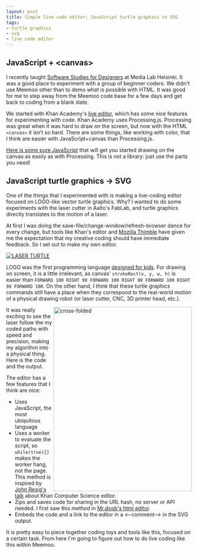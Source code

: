 ```yaml
--- 
layout: post
title: Simple live code editor; JavaScript turtle graphics to SVG
tags: 
- turtle graphics
- svg
- live code editor
---
```


## JavaScript + &lt;canvas&gt;

I recently taught [Software Studies for Designers](http://softwarestudies.mlog.taik.fi/) at Media Lab Helsinki. It was a good place to experiment with a group of beginner coders. We didn't use Meemoo other than to demo what is possible with HTML. It was good for me to step away from the Meemoo code base for a few days and get back to coding from a blank slate. 

We started with Khan Academy's [live editor](http://www.khanacademy.org/cs/ring-toy/1321912374), which has some nice features for experimenting with code. Khan Academy uses Processing.js. Processing was great when it was hard to draw on the screen, but now with the HTML <code>&lt;canvas&gt;</code> it isn’t so hard. There are some things, like working with color, that I think are easier with JavaScript+canvas than Processing.js. 

[Here is some pure JavaScript](https://github.com/forresto/web-interactive-workshop/#processing-not-processing) that will get you started drawing on the canvas as easily as with Processing. This is not a library: just use the parts you need!

## JavaScript turtle graphics → SVG

One of the things that I experimented with is making a live-coding editor focused on LOGO-like vector turtle graphics. Why? I wanted to do some experiments with the laser cutter in Aalto's FabLab, and turtle graphics directly translates to the motion of a laser.

At first I was doing the save-file/change-window/refresh-browser dance for every change, but tools like Khan's editor and [Mozilla Thimble](https://thimble.webmaker.org/p/fyxg/edit) have given me the expectation that my creative coding should have immediate feedback. So I set out to make my own editor.

[![LASER TURTLE](http://meemoo.org/images/LASER-TURTLE.png)](http://forresto.github.com/turtle-svg/#code/jY7LDoIwEEX3/Yq7LIlIwWCMRFcuXfoDDZliEyimlLow/LsFNUaN0d2cM3ceSYKdlWdIWCp722lP6E6ypFjputamQrCe1sxLi46qhozbk6ncERukecFUb0qnW4PeaMe1IytHjHBhgFZ4KmwhbhpvYcRIo2JqWC7mWX6HrynFX175Ff9n6cAG1rSeDi1fiBkyEazrrRk5WQWY5pah+Dz+aF0B)

LOGO was the first programming language [designed for kids](http://www.amazon.com/The-Childrens-Machine-Rethinking-Computer/dp/0465010636/). For drawing on screen, it is a little irrelevant, as canvas' `strokeRect(x, y, w, h)` is easier than `FORWARD 100 RIGHT 90 FORWARD 100 RIGHT 90 FORWARD 100 RIGHT 90 FORWARD 100`. On the other hand, I think that these turtle graphics commands still have a place when they correspond to the real-world motion of a physical drawing robot (or laser cutter, CNC, 3D printer head, etc.).

<a href="http://www.flickr.com/photos/forresto/8447807698/" title="cross-folded by fo.ol, on Flickr"><img src="http://farm9.staticflickr.com/8373/8447807698_d61b0707ba.jpg" width="375" height="500" alt="cross-folded" align="right"></a> It was really exciting to see the laser follow the my coded paths with speed and precision, making my algorithm into a physical thing. Here is the code and the output.

The editor has a few features that I think are nice:

* Uses JavaScript, the most ubiquitous language
* Uses a worker to evaluate the script, so `while(true){}` makes the worker hang, not the page. This method is inspired by [John Resig's talk](http://ejohn.org/blog/talk-khan-academy-computer-science/) about Khan Computer Science editor.
* Zips and saves code for sharing in the URL hash, no server or API needed. I first saw this method in [Mr.doob's html editor](https://github.com/mrdoob/htmleditor).
* Embeds the code and a link to the editor in a &lt;--comment--&gt; in the SVG output.

It is pretty easy to piece together coding toys and tools like this, focused on a certain task. From here I'm going to figure out how to do live coding like this within Meemoo.
